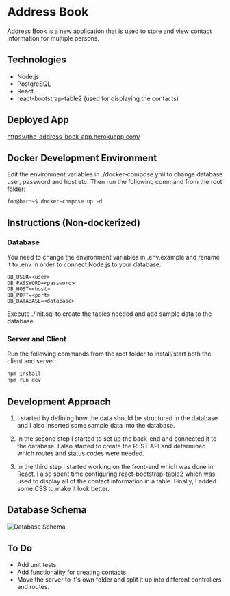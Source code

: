 # Address Book

Address Book is a new application that is used to store and view contact information for multiple persons.

## Technologies

- Node.js
- PostgreSQL
- React
- react-bootstrap-table2 (used for displaying the contacts)

## Deployed App

https://the-address-book-app.herokuapp.com/

## Docker Development Environment

Edit the environment variables in ./docker-compose.yml to change database user, password and host etc. Then run the following command from the root folder:

```console
foo@bar:~$ docker-compose up -d
```

## Instructions (Non-dockerized)

### Database

You need to change the environment variables in .env.example and rename it to .env in order to connect Node.js to your database:

```
DB_USER=<user>
DB_PASSWORD=<password>
DB_HOST=<host>
DB_PORT=<port>
DB_DATABASE=<database>
```

Execute ./init.sql to create the tables needed and add sample data to the database.

### Server and Client

Run the following commands from the root folder to install/start both the client and server:

```sh
npm install
npm run dev
```

## Development Approach

1. I started by defining how the data should be structured in the database and I also inserted some sample data into the database.

2. In the second step I started to set up the back-end and connected it to the database. I also started to create the REST API and determined which routes and status codes were needed.

3. In the third step I started working on the front-end which was done in React. I also spent time configuring react-bootstrap-table2 which was used to display all of the contact information in a table. Finally, I added some CSS to make it look better.

## Database Schema

![Database Schema](https://user-images.githubusercontent.com/42525041/90418454-6a93e080-e0b5-11ea-8ed5-2aff1a64ed57.png)

## To Do

- Add unit tests.
- Add functionality for creating contacts.
- Move the server to it's own folder and split it up into different controllers and routes.
